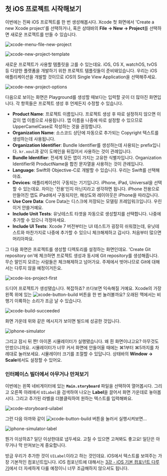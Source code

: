## 첫 iOS 프로젝트 시작해보기

이번에는 진짜 iOS 프로젝트를 한 번 생성해봅시다. Xcode 첫 화면에서 'Create a new Xcode project'를 선택하거나, 혹은 상태바의 **File → New → Project**를 선택하면 새로운 프로젝트를 만들 수 있습니다.

![xcode-menu-file-new-project](../images/Chapter-1/xcode-menu-file-new-project.png)

![xcode-new-project-template](../images/Chapter-1/xcode-new-project-template.png)

새로운 프로젝트가 사용할 템플릿을 고를 수 있는데요. iOS, OS X, watchOS, tvOS 등 다양한 플랫폼을 개발하기 위한 프로젝트 템플릿들이 준비돼있습니다. 우리는 iOS 애플리케이션을 개발할 것이므로 iOS의 Single View Application을 선택해주세요.

![xcode-new-project-options](../images/Chapter-1/xcode-new-project-options.png)

다음으로 보이는 화면은 Playground를 생성할 때보다는 입력할 곳이 더 많아진 화면입니다. 각 항목들은 프로젝트 생성 후 언제든지 수정할 수 있습니다.

* **Product Name**: 프로젝트 이름입니다. 프로젝트 생성 후 따로 설정하지 않으면 이 값이 앱 이름으로 사용됩니다. 앱 이름을 나중에 따로 설정할 수 있으므로 UpperCamelCase로 작성하는 것을 권장합니다.
* **Organization Name**: 소스코드 상단에 자동으로 추가되는 Copyright 텍스트를 생성하는데 사용됩니다.
* **Organization Identifier**: Bundle Identifier를 생성하는데 사용되는 prefix입니다. `kr.xoul`과 같이 도메인을 뒤집어서 사용하는 것이 관례입니다.
* **Bundle Identifier**: 전세계 모든 앱이 가지는 고유한 식별자입니다. Organization Identifier와 ProductName을 합친 문자열을 사용하는 것이 관례입니다.
* **Language**: Swift와 Objective-C로 개발할 수 있습니다. 우리는 Swift를 선택해야죠.
* **Devices**: 애플리케이션이 구동되는 기기입니다. iPhone, iPad, Universal을 선택할 수 있는데요. 차이는 '전용'인지 아닌지라고 생각하면 됩니다. iPhone 전용으로 만들어진 앱도 iPad에서 구동되지만, 해상도와 레이아웃은 iPhone을 따라갑니다.
* **Use Core Data**: Core Data는 디스크에 저장되는 모델링 프레임워크입니다. 우린 이거 안쓸거예요.
* **Include Unit Tests**: 유닛테스트 타겟을 자동으로 생성할지를 선택합니다. 나중에 추가할 수 있으니 걱정마세요.
* **Include UI Tests**: Xcode 7 버전부터는 UI 테스트가 굉장히 쉬워졌는데, 유닛테스트와 마찬가지로 나중에 추가할 수 있으니 체크해제하고 갑시다. 처음부터 많으면 머리아파요.

그 다음 화면은 프로젝트를 생성할 디렉토리를 설정하는 화면인데요. 'Create Git repository on'에 체크하면 프로젝트 생성과 동시에 Git repository를 생성해줍니다. 무슨 말인지 모르는 사람들은 체크해제하고 넘어가요. 주제에서 벗어나므로 Git에 대해서는 다루지 않을 예정이거든요.

![xcode-ios-project-first](../images/Chapter-1/xcode-ios-project-first.png)

드디어 프로젝트가 생성됐습니다. 복잡하죠? 쓰다보면 익숙해질 거예요. Xcode의 가장 왼쪽 위에 있는  ![xcode-button-build](../images/Chapter-1/xcode-button-build.png) 버튼을 한 번 눌러볼까요? 오래된 맥에서는 비행기 이륙하는 소리가 조금 날 수 있습니다.

![xcode-build-succeeded](../images/Chapter-1/xcode-build-succeeded.png)

화면 가운데 위와 같은 메시지가 보이면 빌드에 성공한 것입니다.

![iphone-simulator](../images/Chapter-1/iphone-simulator.png)

그리고 잠시 뒤 짠! 아이폰 시뮬레이터가 실행됐습니다. 왜 흰 화면이냐고요? 아무것도 안썼으니까요. 시뮬레이터가 너무 커서 화면에 안들어올 때에는 ⌘1부터 ⌘5까지를 차례대로 눌러보세요. 시뮬레이터 크기를 조절할 수 있답니다. 상태바의 **Window → Scale**에서도 설정할 수 있어요. 

### 인터페이스 빌더에서 아무거나 만져보기

이번에는 왼쪽 네비게이터에 있는 **`Main.storyboard`** 파일을 선택하여 열어봅시다. 그리고 오른쪽 아래에서 `UILabel`을 검색하여 나오는 **Label**을 끌어서 화면 가운데로 놓아봅시다. 그리고 추가된 라벨을 더블클릭하여 원하는 텍스트를 입력해봐요.

![xcode-storyboard-uilabel](../images/Chapter-1/xcode-storyboard-uilabel.png)

그런 다음 아까와 같이  ![xcode-button-build](../images/Chapter-1/xcode-button-build.png) 버튼을 눌러서 실행시켜보면...

![iphone-simulator-label](../images/Chapter-1/iphone-simulator-label.png)

뭔가 이상하죠? 일단 이상한대로 냅두세요. 고칠 수 있으면 고쳐봐도 좋고요! 일단은 아무거나 막 만져보는게 중요합니다.

방금 우리가 추가한 것이 `UILabel`이라고 하는 것인데요. iOS에서 텍스트를 보여주는 가장 기본적인 컴포넌트입니다. iOS 컴포넌트에 대해서는 [3강 - iOS 기본 컴포넌트 다루기](../Chapter-3//)에서 더 자세하게 다룰 예정이니 너무 조급해하지 않으셔도 됩니다.
